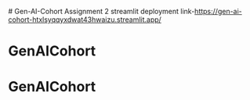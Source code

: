 
﻿# Gen-AI-Cohort
Assignment 2 streamlit deployment link-https://gen-ai-cohort-htxlsyqqyxdwat43hwaizu.streamlit.app/

# GenAICohort
# GenAICohort
